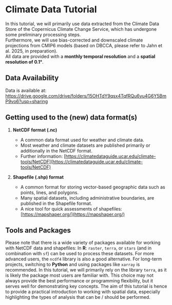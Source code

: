# Climate Data Tutorial

In this tutorial, we will primarily use data extracted from the Climate Data Store of the Copernicus Climate Change Service, which has undergone some preliminary processing steps.  
Furthermore, we will use bias-corrected and downscaled climate projections from CMIP6 models (based on DBCCA, please refer to Jahn et al. 2025, in preparation).  
All data are provided with a **monthly temporal resolution** and a **spatial resolution of 0.1°**.

## Data Availability

Data is available at: 
https://drive.google.com/drive/folders/15OHTdY9qsx4TqfRQu6yu4G6Y5BmP9vo6?usp=sharing

## Getting used to the (new) data format(s)

1. **NetCDF format (.nc)**  
   - A common data format used for weather and climate data.  
   - Most weather and climate datasets are published primarily or additionally in the NetCDF format.  
   - Further information: [https://climatedataguide.ucar.edu/climate-tools/NetCDF](https://climatedataguide.ucar.edu/climate-tools/NetCDF)

2. **Shapefile (.shp) format**  
   - A common format for storing vector-based geographic data such as points, lines, and polygons.  
   - Many spatial datasets, including administrative boundaries, are published in the Shapefile format.  
   - A nice tool for quick assessments of shapefiles: [https://mapshaper.org/](https://mapshaper.org/)

## Tools and Packages

Please note that there is a wide variety of packages available for working with NetCDF data and shapefiles: In **R**: `raster`, `terra`, or `stars` (and in combination with `sf`) can be used to process these datasets. 
For more advanced users, the `ncdf4` library is also a good alternative. For long-term projects, switching to **Python** and using packages like `xarray` is recommended.
In this tutorial, we will primarily rely on the library `terra`, as it is likely the package most users are familiar with. This choice may not always provide the best performance or programming flexibility, 
but it serves well for demonstrating key concepts. The aim of this tutorial is hence to provide a practical introduction to working with spatial data, especially highlighting the types of analysis that can be / should be performed.